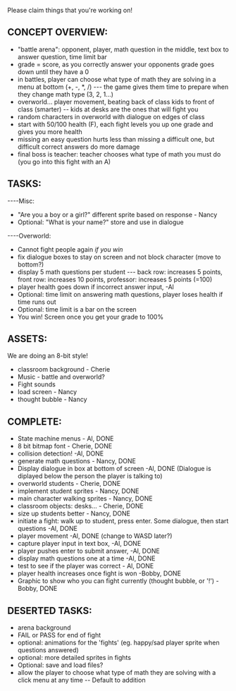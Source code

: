 Please claim things that you're working on!

CONCEPT OVERVIEW:
--------
- "battle arena": opponent, player, math question in the middle, text box to answer question, time limit bar
- grade = score, as you correctly answer your opponents grade goes down until they have a 0
- in battles, player can choose what type of math they are solving in a menu at bottom (+, -, *, /)
--- the game gives them time to prepare when they change math type (3, 2, 1...)
- overworld... player movement, beating back of class kids to front of class (smarter)
-- kids at desks are the ones that will fight you
- random characters in overworld with dialogue on edges of class 
- start with 50/100 health (F), each fight levels you up one grade and gives you more health
- missing an easy question hurts less than missing a difficult one, but difficult correct answers do more damage
- final boss is teacher: teacher chooses what type of math you must do (you go into this fight with an A)

TASKS:
------
----Misc:
- "Are you a boy or a girl?" different sprite based on response - Nancy
- Optional: "What is your name?" store and use in dialogue

----Overworld:
- Cannot fight people again *if you win*
- fix dialogue boxes to stay on screen and not block character (move to bottom?)
- display 5 math questions per student
--- back row: increases 5 points, front row: increases 10 points, professor: increases 5 points (=100)
- player health goes down if incorrect answer input, -Al
- Optional: time limit on answering math questions, player loses health if time runs out
- Optional: time limit is a bar on the screen
- You win! Screen once you get your grade to 100%

ASSETS:
-------
We are doing an 8-bit style!
- classroom background - Cherie
- Music - battle and overworld?
- Fight sounds
- load screen - Nancy
- thought bubble - Nancy

COMPLETE:
---------
- State machine menus - Al, DONE
- 8 bit bitmap font - Cherie, DONE
- collision detection! -Al, DONE
- generate math questions - Nancy, DONE
- Display dialogue in box at bottom of screen -Al, DONE 
	(Dialogue is diplayed below the person the player is talking to)
- overworld students - Cherie, DONE
- implement student sprites - Nancy, DONE
- main character walking sprites - Nancy, DONE
- classroom objects: desks... - Cherie, DONE
- size up students better - Nancy, DONE
- initiate a fight: walk up to student, press enter. Some dialogue, then start questions -Al, DONE
- player movement -Al, DONE (change to WASD later?)
- capture player input in text box, -Al, DONE
- player pushes enter to submit answer, -Al, DONE
- display math questions one at a time -Al, DONE
- test to see if the player was correct - Al, DONE
- player health increases once fight is won -Bobby, DONE
- Graphic to show who you can fight currently (thought bubble, or '!') -Bobby, DONE

DESERTED TASKS:
---------------
- arena background
- FAIL or PASS for end of fight
- optional: animations for the 'fights' (eg. happy/sad player sprite when questions answered)
- optional: more detailed sprites in fights
- Optional: save and load files?
- allow the player to choose what type of math they are solving with a click menu at any time
-- Default to addition